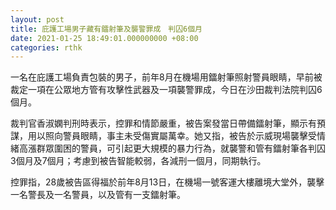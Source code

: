 ```yaml
---
layout: post
title: 庇護工場男子藏有鐳射筆及襲警罪成　判囚6個月
date: 2021-01-25 18:49:01.000000000 +08:00
categories: rthk
---
```


一名在庇護工場負責包裝的男子，前年8月在機場用鐳射筆照射警員眼睛，早前被裁定一項在公眾地方管有攻擊性武器及一項襲警罪成，今日在沙田裁判法院判囚6個月。

裁判官香淑嫻判刑時表示，控罪和情節嚴重，被告案發當日帶備鐳射筆，顯示有預謀，用以照向警員眼睛，事主未受傷實屬萬幸。她又指，被告於示威現場襲擊受情緒高漲群眾圍困的警員，可引起更大規模的暴力行為，就襲警和管有鐳射筆各判囚3個月及7個月；考慮到被告智能較弱，各減刑一個月，同期執行。

控罪指，28歲被告區得福於前年8月13日，在機場一號客運大樓離境大堂外，襲擊一名警長及一名警員，以及管有一支鐳射筆。
